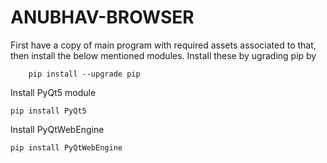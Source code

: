 # ANUBHAV-BROWSER


First have a copy of main program with required assets associated to that, then install the below mentioned modules. Install these by ugrading pip by 
		
		pip install --upgrade pip
    
Install PyQt5 module

    pip install PyQt5
    
Install PyQtWebEngine

    pip install PyQtWebEngine
